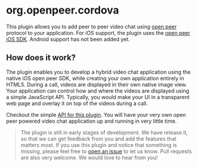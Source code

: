 # org.openpeer.cordova

This plugin allows you to add peer to peer video chat using
[open peer](http://openpeer.org/) protocol to your application. For iOS support,
the plugin uses the [open peer iOS SDK](https://github.com/openpeer/opios).
Android support has not been added yet.

## How does it work?
The plugin enables you to develop a hybrid video chat application using the
native iOS open peer SDK, while creating your own application entirely in HTML5.
During a call, videos are displayed in their own native image view.
Your application can control how and where the videos are displayed using a
simple JavaScript API. Typically, you would make your UI in a transparent
web page and overlay it on top of the videos during a call.



Checkout the simple [API for this plugin](https://github.com/openpeer/op-cordova/blob/master/doc/API.md).
You will have your very own open peer powered video chat application up and
running in very little time.

>The plugin is still in early stages of development. We have release it, so that
>we can get feedback from you and add the features that matters most.
>If you use this plugin and notice that something is missing,
>please feel free to [open an issue](https://github.com/openpeer/op-cordova/issues?state=open) to let us know. Pull requests are also
>very welcome. We would love to hear from you!
